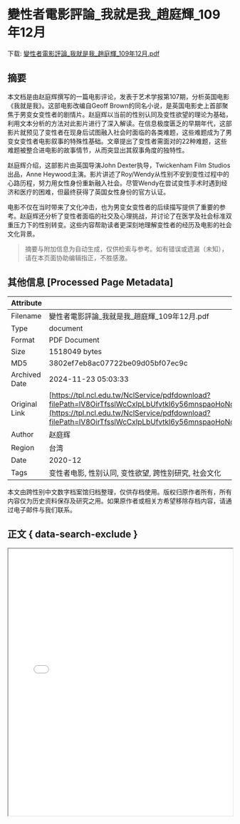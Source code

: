 # 變性者電影評論_我就是我_趙庭輝_109年12月

<!-- tcd_download_link -->
下载: <a href="../變性者電影評論_我就是我_趙庭輝_109年12月.pdf" download>變性者電影評論_我就是我_趙庭輝_109年12月.pdf</a>
<!-- tcd_download_link_end -->

## 摘要

<!-- tcd_abstract -->
本文档是由赵庭辉撰写的一篇电影评论，发表于艺术学报第107期，分析英国电影《我就是我》。这部电影改编自Geoff Brown的同名小说，是英国电影史上首部聚焦于男变女变性者的剧情片。赵庭辉以当前的性别认同及变性欲望的理论为基础，利用文本分析的方法对此影片进行了深入解读。在信息极度匮乏的早期年代，这部影片就预见了变性者在现身后试图融入社会时面临的各类难题，这些难题成为了男变女变性者电影叙事的特殊性基础。文章提出了变性者需面对的22种难题，这些难题被整合进电影的故事情节，从而突显出其叙事角度的独特性。

赵庭辉介绍，这部影片由英国导演John Dexter执导，Twickenham Film Studios出品，Anne Heywood主演。影片讲述了Roy/Wendy从性别不安到变性过程中的心路历程，努力用女性身份重新融入社会。尽管Wendy在尝试变性手术时遇到经济和医疗的困难，但最终获得了英国女性身份的官方认证。

电影不仅在当时带来了文化冲击，也为男变女变性者的后续描写提供了重要的参考。赵庭辉还分析了变性者面临的社交及心理挑战，并讨论了在医学及社会标准双重压力下的性别转变。这些内容帮助读者更深刻地理解变性者的经历及电影的社会文化背景。

<!-- tcd_abstract_end -->

> 摘要与附加信息为自动生成，仅供检索与参考。如有错误或遗漏（未知），请在本页面协助编辑指正，不胜感激。

## 其他信息 [Processed Page Metadata]

| Attribute       | Value                                  |
|-----------------|----------------------------------------|
| Filename        | 變性者電影評論_我就是我_趙庭輝_109年12月.pdf                             |
| Type            | document                                 |
| Format          | PDF Document                               |
| Size            | 1518049 bytes                           |
| MD5             | 3802ef7eb8ac07722be09d05bf07ec9c                                  |
| Archived Date   | 2024-11-23 05:03:33                             |
| Original Link   | [https://tpl.ncl.edu.tw/NclService/pdfdownload?filePath=lV8OirTfsslWcCxIpLbUfvtkl6y56mnspaoHoNojgIW2n3RDr2R3sbUGoLZURcze&imgType=Bn5sH4BGpJw=&key=PzsmPLvFAE6DrLgRi9rh7UeAuMNrI4BBP7oLGf7G5MceVVU9OyINO4qBZJhLTxWd&xmlId=0007192971](https://tpl.ncl.edu.tw/NclService/pdfdownload?filePath=lV8OirTfsslWcCxIpLbUfvtkl6y56mnspaoHoNojgIW2n3RDr2R3sbUGoLZURcze&imgType=Bn5sH4BGpJw=&key=PzsmPLvFAE6DrLgRi9rh7UeAuMNrI4BBP7oLGf7G5MceVVU9OyINO4qBZJhLTxWd&xmlId=0007192971)                         |
| Author          | 赵庭辉                               |
| Region          | 台湾                               |
| Date            | 2020-12                                 |
| Tags            | 变性者电影, 性别认同, 变性欲望, 跨性别研究, 社会文化                                 |

本文由跨性别中文数字档案馆归档整理，仅供存档使用。版权归原作者所有，所有内容仅为历史资料保存及研究之用。如果原作者或相关方希望移除存档内容，请通过电子邮件与我们联系。

## 正文 { data-search-exclude }

<!-- tcd_main_text -->
<iframe src="../變性者電影評論_我就是我_趙庭輝_109年12月.pdf" width="100%" height="600px">
    <p>无法显示PDF，请下载查看。</p>
</iframe>
<!-- tcd_main_text_end -->

